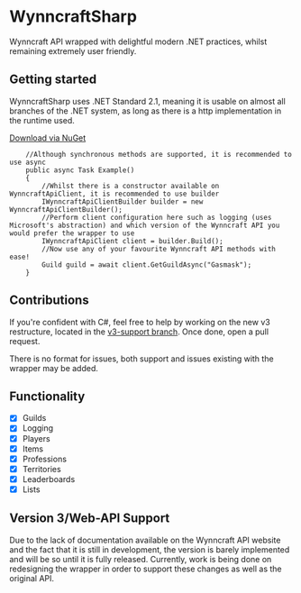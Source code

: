 # WynncraftSharp

Wynncraft API wrapped with delightful modern .NET practices, whilst remaining extremely user friendly.

## Getting started

WynncraftSharp uses .NET Standard 2.1, meaning it is usable on almost all branches of the .NET system, as long as there is a http implementation in the runtime used.

[Download via NuGet](https://github.com/openmod/OpenMod/actions?query=workflow%3AOpenMod.UnityEngine.Redist)


````
    //Although synchronous methods are supported, it is recommended to use async
    public async Task Example()
    {
        //Whilst there is a constructor available on WynncraftApiClient, it is recommended to use builder
        IWynncraftApiClientBuilder builder = new WynncraftApiClientBuilder();
        //Perform client configuration here such as logging (uses Microsoft's abstraction) and which version of the Wynncraft API you would prefer the wrapper to use
        IWynncraftApiClient client = builder.Build();
        //Now use any of your favourite Wynncraft API methods with ease!
        Guild guild = await client.GetGuildAsync("Gasmask");
    }
````

## Contributions

If you're confident with C#, feel free to help by working on the new v3 restructure, located in the [v3-support branch](https://github.com/NinkyNonkers/WynncraftSharp/tree/v3-support). Once done, open a pull request.

There is no format for issues, both support and issues existing with the wrapper may be added.

## Functionality

- [x] Guilds
- [x] Logging
- [x] Players
- [x] Items
- [x] Professions
- [x] Territories
- [x] Leaderboards
- [x] Lists

## Version 3/Web-API Support
Due to the lack of documentation available on the Wynncraft API website and the fact that it is still in development, the version is barely implemented and will be so until it is fully released. Currently, work is being done on redesigning the wrapper in order to support these changes as well as the original API.
